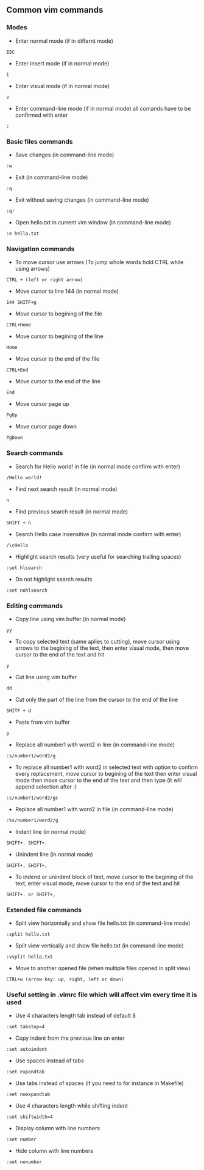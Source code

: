 ## Common vim commands

### Modes
- Enter normal mode (if in differnt mode)
```
ESC
```

- Enter insert mode (if in normal mode)
```
i

```

- Enter visual mode (if in normal mode)
```
v

```

- Enter command-line mode (if in normal mode) all comands have to be confirmed with enter
```
:

```

### Basic files commands
- Save changes (in command-line mode)
```
:w

```

- Exit (in command-line mode)
```
:q

```

- Exit without saving changes (in command-line mode)
```
:q!

```

- Open hello.txt in current vim window (in command-line mode)
```
:e hello.txt

```

### Navigation commands
- To move cursor use arrows (To jump whole words hold CTRL while using arrows)
```
CTRL + (left or right arrow)

```

- Move cursor to line 144 (in normal mode)
```
144 SHITF+g

```

- Move cursor to begining of the file
```
CTRL+Home

```

- Move cursor to begining of the line
```
Home

```

- Move cursor to the end of the file
```
CTRL+End

```

- Move cursor to the end of the line
```
End

```

- Move cursor page up
```
PgUp

```

- Move cursor page down
```
PgDown

```

### Search commands
- Search for Hello world! in file (in normal mode confirm with enter)
```
/Hello world!

```
- Find next search result (in normal mode)
```
n

```
- Find previous search result (in normal mode)
```
SHIFT + n

```

- Search Hello case insensitive (in normal mode confirm with enter)
```
/\cHello

```

- Highlight search results (very useful for searching trailing spaces)
```
:set hlsearch

```

- Do not highlight search results
```
:set nohlsearch

```

### Editing commands
- Copy line using vim buffer (in normal mode)
```
yy

```

- To copy selected text (same aplies to cutting), move cursor using arrows to the begining of the text, then enter visual mode, then move cursor to the end of the text and hit
```
y

```

- Cut line using vim buffer
```
dd

```

- Cut only the part of the line from the cursor to the end of the line
```
SHITF + d

```

- Paste from vim buffer
```
p

```

- Replace all number1 with word2 in line (in command-line mode) 
```
:s/number1/word2/g

```

- To replace all number1 with word2 in selected text with option to confirm every replacement, move cursor to begining of the text then enter visual mode then move cursor to the end of the text and then type (it will append selection after :)
```
:s/number1/word2/gc

```

- Replace all number1 with word2 in file (in command-line mode)
```
:%s/number1/word2/g

```

- Indent line (in normal mode)
```
SHIFT+. SHIFT+. 

```

- Unindent line (in normal mode)
```
SHIFT+, SHIFT+,

```

- To indend or unindent block of text, move cursor to the begining of the text, enter visual mode, move cursor to the end of the text and hit
```
SHIFT+. or SHIFT+,

```

### Extended file commands
- Split view horizontally and show file hello.txt (in command-line mode)
```
:split hello.txt

```

- Split view vertically and show file hello.txt (in command-line mode)
```
:vsplit hello.txt

```

- Move to another opened file (when multiple files opened in split view)
```
CTRL+w (arrow key: up, right, left or down)

```

### Useful setting in .vimrc file which will affect vim every time it is used
- Use 4 characters length tab instead of default 8
```
:set tabstop=4

```

- Copy indent from the previous line on enter
```
:set autoindent

```

- Use spaces instead of tabs
```
:set expandtab

```

- Use tabs instead of spaces (if you need to for instance in Makefile)
```
:set noexpandtab

```

- Use 4 characters length while shifting indent
```
:set shiftwidth=4

```

- Display column with line numbers
```
:set number

```

- Hide column with line numbers
```
:set nonumber

```
